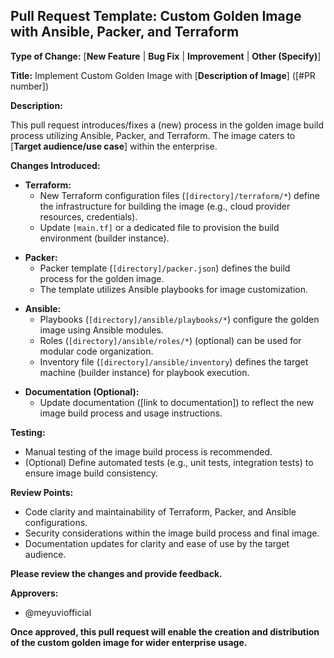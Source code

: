 ## Pull Request Template: Custom Golden Image with Ansible, Packer, and Terraform

**Type of Change:** [**New Feature** | **Bug Fix** | **Improvement** | **Other (Specify)**]

**Title:** Implement Custom Golden Image with [**Description of Image**] ([#PR number])

**Description:**

<!-- Mention why you have created this PR -->
This pull request introduces/fixes a (new) process in the golden image build process utilizing Ansible, Packer, and Terraform. The image caters to [**Target audience/use case**] within the enterprise.

**Changes Introduced:**

<!-- Mention the Terraform changes that you have changed  -->
* **Terraform:**
    * New Terraform configuration files (`[directory]/terraform/*`) define the infrastructure for building the image (e.g., cloud provider resources, credentials).
    * Update `[main.tf]` or a dedicated file to provision the build environment (builder instance).

<!-- Mention the Packer changes that you have changed  -->
* **Packer:**
    * Packer template (`[directory]/packer.json`) defines the build process for the golden image.
    * The template utilizes Ansible playbooks for image customization.

<!-- Mention the Ansible changes that you have changed  -->
* **Ansible:**
    * Playbooks (`[directory]/ansible/playbooks/*`) configure the golden image using Ansible modules.
    * Roles (`[directory]/ansible/roles/*`) (optional) can be used for modular code organization.
    * Inventory file (`[directory]/ansible/inventory`) defines the target machine (builder instance) for playbook execution.

<!-- Mention the link to the document changes that you have done  -->
* **Documentation (Optional):**
    * Update documentation ([link to documentation]) to reflect the new image build process and usage instructions.

**Testing:**

* Manual testing of the image build process is recommended.
* (Optional) Define automated tests (e.g., unit tests, integration tests) to ensure image build consistency.

**Review Points:**

* Code clarity and maintainability of Terraform, Packer, and Ansible configurations.
* Security considerations within the image build process and final image.
* Documentation updates for clarity and ease of use by the target audience.

**Please review the changes and provide feedback.**

**Approvers:**

* @meyuviofficial

**Once approved, this pull request will enable the creation and distribution of the custom golden image for wider enterprise usage.**
